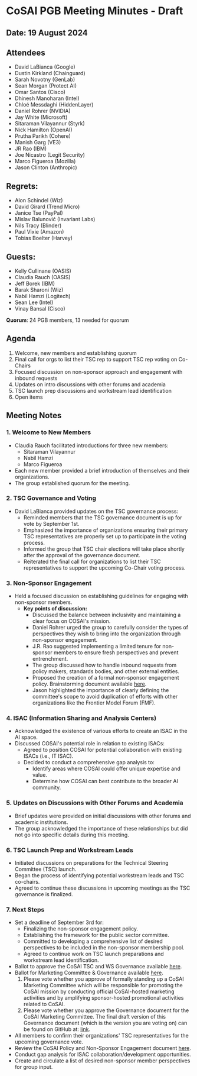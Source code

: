 # CoSAI PGB Meeting Minutes - Draft

## Date: 19 August 2024

## Attendees
- David LaBianca (Google)
- Dustin Kirkland (Chainguard)
- Sarah Novotny (GenLab)
- Sean Morgan (Protect AI)
- Omar Santos (Cisco)
- Dhinesh Manoharan (Intel)
- Chloé Messdaghi (HiddenLayer)
- Daniel Rohrer (NVIDIA)
- Jay White (Microsoft)
- Sitaraman Vilayannur (Styrk)
- Nick Hamilton (OpenAI)
- Prutha Parikh (Cohere)
- Manish Garg (VE3)
- JR Rao (IBM)
- Joe Nicastro (Legit Security)
- Marco Figueroa (Mozilla)
- Jason Clinton (Anthropic)

## Regrets:
- Alon Schindel (Wiz)
- David Girard (Trend Micro)
- Janice Tse (PayPal)
- Mislav Balunović (Invariant Labs)
- Nils Tracy (Blinder)
- Paul Vixie (Amazon)
- Tobias Boelter (Harvey)

## Guests:
- Kelly Cullinane (OASIS)
- Claudia Rauch (OASIS)
- Jeff Borek (IBM)
- Barak Sharoni (Wiz)
- Nabil Hamzi (Logitech)
- Sean Lee (Intel)
- Vinay Bansal (Cisco)

**Quorum**:  24 PGB members, 13 needed for quorum


## Agenda
1. Welcome, new members and establishing quorum
2. Final call for orgs to list their TSC rep to support TSC rep voting on Co-Chairs
3. Focused discussion on non-sponsor approach and engagement with inbound requests
4. Updates on intro discussions with other forums and academia
5. TSC launch prep discussions and workstream lead identification
6. Open items

## Meeting Notes

### 1. Welcome to New Members
- Claudia Rauch facilitated introductions for three new members:
  - Sitaraman Vilayannur
  - Nabil Hamzi
  - Marco Figueroa
- Each new member provided a brief introduction of themselves and their organizations.
- The group established quorum for the meeting.

### 2. TSC Governance and Voting
- David LaBianca provided updates on the TSC governance process:
  - Reminded members that the TSC governance document is up for vote by September 1st.
  - Emphasized the importance of organizations ensuring their primary TSC representatives are properly set up to participate in the voting process.
  - Informed the group that TSC chair elections will take place shortly after the approval of the governance document.
  - Reiterated the final call for organizations to list their TSC representatives to support the upcoming Co-Chair voting process.

### 3. Non-Sponsor Engagement
- Held a focused discussion on establishing guidelines for engaging with non-sponsor members.
  - **Key points of discussion:**
    - Discussed the balance between inclusivity and maintaining a clear focus on COSAI's mission.
    - Daniel Rohrer urged the group to carefully consider the types of perspectives they wish to bring into the organization through non-sponsor engagement.
    - J.R. Rao suggested implementing a limited tenure for non-sponsor members to ensure fresh perspectives and prevent entrenchment.
    - The group discussed how to handle inbound requests from policy makers, standards bodies, and other external entities.
    - Proposed the creation of a formal non-sponsor engagement policy. Brainstorming document available [here](https://docs.google.com/document/d/1U-KYxTQIbd5YLUpPNik894f-PVVlUmwHEEmbEqWXzfo/edit?usp=sharing).
    - Jason highlighted the importance of clearly defining the committee's scope to avoid duplication of efforts with other organizations like the Frontier Model Forum (FMF).

### 4. ISAC (Information Sharing and Analysis Centers)
- Acknowledged the existence of various efforts to create an ISAC in the AI space.
- Discussed COSAI's potential role in relation to existing ISACs:
  - Agreed to position COSAI for potential collaboration with existing ISACs (i.e., IT ISAC).
  - Decided to conduct a comprehensive gap analysis to:
    - Identify areas where COSAI could offer unique expertise and value.
    - Determine how COSAI can best contribute to the broader AI community.

### 5. Updates on Discussions with Other Forums and Academia
- Brief updates were provided on initial discussions with other forums and academic institutions.
- The group acknowledged the importance of these relationships but did not go into specific details during this meeting.

### 6. TSC Launch Prep and Workstream Leads
- Initiated discussions on preparations for the Technical Steering Committee (TSC) launch.
- Began the process of identifying potential workstream leads and TSC co-chairs.
- Agreed to continue these discussions in upcoming meetings as the TSC governance is finalized.

### 7. Next Steps
- Set a deadline of September 3rd for:
  - Finalizing the non-sponsor engagement policy.
  - Establishing the framework for the public sector committee.
  - Committed to developing a comprehensive list of desired perspectives to be included in the non-sponsor membership pool.
  - Agreed to continue work on TSC launch preparations and workstream lead identification.
- Ballot to approve the CoSAI TSC and WS Governance available [here](https://lists.oasis-open-projects.org/g/cosai-pgb/message/139).
- Ballot for Marketing Committee & Governance available [here](https://lists.oasis-open-projects.org/g/cosai-pgb/message/140).
  1. Please vote whether you approve of formally standing up a CoSAI Marketing Committee which will be responsible for promoting the CoSAI mission by conducting official CoSAI-hosted marketing activities and by amplifying sponsor-hosted promotional activities related to CoSAI.
  2. Please vote whether you approve the Governance document for the CoSAI Marketing Committee. The final draft version of this Governance document (which is the version you are voting on) can be found on GitHub at: [link](https://github.com/cosai-oasis/oasis-open-project/blob/main/MARKETING-COMMITTEE-GUIDELINES-draft.md).
- All members to confirm their organizations' TSC representatives for the upcoming governance vote.
- Review the CoSAI Policy and Non-Sponsor Engagement document [here](https://docs.google.com/document/d/1U-KYxTQIbd5YLUpPNik894f-PVVlUmwHEEmbEqWXzfo/edit?usp=sharing).
- Conduct gap analysis for ISAC collaboration/development opportunities.
- Create and circulate a list of desired non-sponsor member perspectives for group input.
